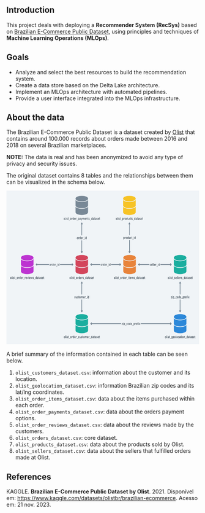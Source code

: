 ## Introduction
This project deals with deploying a **Recommender System (RecSys)** based on [Brazilian E-Commerce Public Dataset](https://www.kaggle.com/datasets/olistbr/brazilian-ecommerce), using principles and techniques of **Machine Learning Operations (MLOps)**.

## Goals
- Analyze and select the best resources to build the recommendation system.
- Create a data store based on the Delta Lake architecture.
- Implement an MLOps architecture with automated pipelines.
- Provide a user interface integrated into the MLOps infrastructure.

## About the data
The Brazilian E-Commerce Public Dataset is a dataset created by [Olist](https://olist.com/pt-br/) that contains around 100.000 records about orders made between 2016 and 2018 on several Brazilian marketplaces.

**NOTE:** The data is real and has been anonymized to avoid any type of privacy and security issues.

The original dataset contains 8 tables and the relationships between them can be visualized in the schema below.

<img src="https://github.com/AllanSilva156/recsys-mlops/blob/main/data/schema.png?raw=true" alt="data schema" width="600" height="400">

A brief summary of the information contained in each table can be seen below.
1. `olist_customers_dataset.csv`: information about the customer and its location.
2. `olist_geolocation_dataset.csv`: information Brazilian zip codes and its lat/lng coordinates.
3. `olist_order_items_dataset.csv`: data about the items purchased within each order.
4. `olist_order_payments_dataset.csv`: data about the orders payment options.
5. `olist_order_reviews_dataset.csv`: data about the reviews made by the customers.
6. `olist_orders_dataset.csv`: core dataset.
7. `olist_products_dataset.csv`: data about the products sold by Olist.
8. `olist_sellers_dataset.csv`: data about the sellers that fulfilled orders made at Olist.

## References
KAGGLE. **Brazilian E-Commerce Public Dataset by Olist**. 2021. Disponível em: https://www.kaggle.com/datasets/olistbr/brazilian-ecommerce. Acesso em: 21 nov. 2023.
